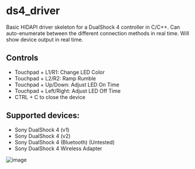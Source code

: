 # ds4_driver
Basic HIDAPI driver skeleton for a DualShock 4 controller in C/C++. Can auto-enumerate between the different connection methods in real time. Will show device output in real time. 

## Controls
* Touchpad + L1/R1: Change LED Color
* Touchpad + L2/R2: Ramp Rumble
* Touchpad + Up/Down: Adjust LED On Time
* Touchpad + Left/Right: Adjust LED Off Time
* CTRL + C to close the device
 
## Supported devices:
* Sony DualShock 4 (v1)
* Sony DualShock 4 (v2)
* Sony DualShock 4 (Bluetooth) (Untested)
* Sony DualShock 4 Wireless Adapter
 

![image](https://user-images.githubusercontent.com/19739806/205208630-1ee2c432-2e0b-43c6-b631-7c038945d2c6.png)